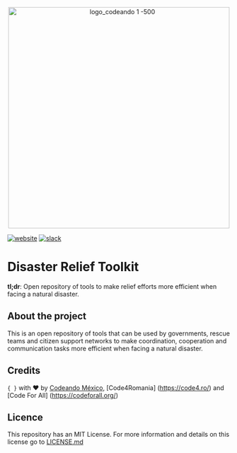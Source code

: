 <p align="center">
<img src="https://user-images.githubusercontent.com/6744123/26955582-3a94539e-4c7d-11e7-92cc-bc234bc2aeda.png" width="500" title="logo_codeando 1 -500">
</p>

[![website](https://img.shields.io/badge/website-CodeandoMexico-00D88E.svg)](http://www.codeandomexico.org/)
[![slack](https://img.shields.io/badge/slack-CodeandoMexico-EC0E4F.svg)](http://slack.codeandomexico.org/)

# Disaster Relief Toolkit

**tl;dr**: Open repository of tools to make relief efforts more efficient when facing a natural disaster. 

## About the project

This is an open repository of tools that can be used by governments, rescue teams and citizen support networks to make coordination, cooperation and communication tasks more efficient when facing a natural disaster. 

## Credits

`{ }` with ❤️ by [Codeando México](http://www.codeandomexico.org), [Code4Romania] (https://code4.ro/) and [Code For All] (https://codeforall.org/)

## Licence

This repository has an MIT License. For more information and details on this license go to [LICENSE.md](https://github.com/CodeandoMexico/terremoto-cdmx/blob/master/LICENSE.txt)
